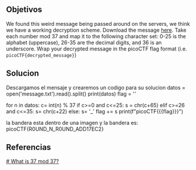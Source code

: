 
## Objetivos
We found this weird message being passed around on the servers, we think we have a working decryption scheme. Download the message [here](https://artifacts.picoctf.net/c/127/message.txt). Take each number mod 37 and map it to the following character set: 0-25 is the alphabet (uppercase), 26-35 are the decimal digits, and 36 is an underscore. Wrap your decrypted message in the picoCTF flag format (i.e. `picoCTF{decrypted_message}`)
## Solucion
Descargamos el mensaje y crearemos un codigo para su solucion 
datos = open('message.txt').read().split()
print(datos)
flag = ''

for n in datos:
        c= int(n) % 37
        if c>=0 and c<=25:
                s = chr(c+65)
        elif c>=26 and c<=35:
                s= chr(c+22)
        else:
                s= '_'
        flag += s
print(f"picoCTF{{{flag}}}")

la bandera esta dentro de una imagen y la bandera es:
picoCTF{R0UND_N_R0UND_ADD17EC2}

## Referencias
[# What is 37 mod 37?](https://visualfractions.com/calculator/modulo/what-is-37-mod-37/)
